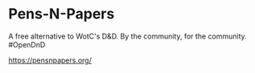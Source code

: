 # Pens-N-Papers
A free alternative to WotC's D&amp;D. By the community, for the community.
#OpenDnD

https://pensnpapers.org/
